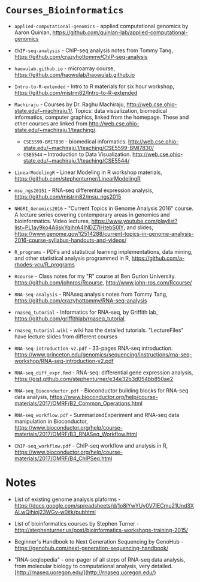 # `Courses_Bioinformatics`

- `applied-computational-genomics` - applied computational genomics by Aaron Quinlan, https://github.com/quinlan-lab/applied-computational-genomics

- `ChIP-seq-analysis` - ChIP-seq analysis notes from Tommy Tang, https://github.com/crazyhottommy/ChIP-seq-analysis

- `haowulab.github.io` - microarray course, https://github.com/haowulab/haowulab.github.io

- `Intro-to-R-extended` - Intro to R materials for six hour workshop, https://github.com/mistrm82/Intro-to-R-extended

- `Machiraju` - Courses by Dr. Raghu Machiraju, http://web.cse.ohio-state.edu/~machiraju.1/. Topics: data visualization, biomedical informatics, computer graphics, linked from the homepage. These and other courses are linked from http://web.cse.ohio-state.edu/~machiraju.1/teaching/. 
  - `CSE5599-BMI7830` - biomedical informatics. http://web.cse.ohio-state.edu/~machiraju.1/teaching/CSE5599-BMI7830/
  - `CSE5544` – Introduction to Data Visualization. http://web.cse.ohio-state.edu/~machiraju.1/teaching/CSE5544/

- `LinearModelingR` - Linear Modeling in R workshop materials, https://github.com/stephenturner/LinearModelingR

- `msu_ngs20151` - RNA-seq differential expression analysis, https://github.com/mistrm82/msu_ngs2015

- `NHGRI_Genomics2016` - "Current Topics in Genome Analysis 2016" course. A lecture series covering contemporary areas in genomics and bioinformatics. Video lectures, https://www.youtube.com/playlist?list=PL1ay9ko4A8skYqjhrA4INDZ7IHtebS0lY, and slides, https://www.genome.gov/12514288/current-topics-in-genome-analysis-2016-course-syllabus-handouts-and-videos/

- `R_programs` - PDFs and statistical learning implementations, data mining, and other statistical analysis programmed in R, https://github.com/a-rhodes-vcu/R_programs

- `Rcourse` - Class notes for my "R" course at Ben Gurion University. https://github.com/johnros/Rcourse, http://www.john-ros.com/Rcourse/

- `RNA-seq-analysis` - RNAseq analysis notes from Tommy Tang, https://github.com/crazyhottommy/RNA-seq-analysis

- `rnaseq_tutorial` - Informatics for RNA-seq, by Griffith lab, https://github.com/griffithlab/rnaseq_tutorial. 

- `rnaseq_tutorial.wiki` - wiki has the detailed tutorials. "LectureFiles" have lecture slides from different courses

- `RNA-seq-introduction-v2.pdf` - 33-pages RNA-seq introduction. https://www.princeton.edu/genomics/sequencing/instructions/rna-seq-workshop/RNA-seq-introduction-v2.pdf

- `RNA-seq_diff_expr.Rmd` - RNA-seq: differential gene expression analysis, https://gist.github.com/stephenturner/e34e32b3d054bb850ae2

- `RNA-seq_Bioconductor.pdf` - Bioconductor building blocks for RNA-seq data analysis, https://www.bioconductor.org/help/course-materials/2017/OMRF/B2_Common_Operations.html

- `RNA-seq_workflow.pdf` - SummarizedExperiment and RNA-seq data manipulation in Bioconductor, https://www.bioconductor.org/help/course-materials/2017/OMRF/B3_RNASeq_Workflow.html

- `ChIP-seq_workflow.pdf` - ChIP-seq workflow and analysis in R, https://www.bioconductor.org/help/course-materials/2017/OMRF/B4_ChIPSeq.html

# Notes

- List of existing genome analysis plaforms - https://docs.google.com/spreadsheets/d/1o8iYwYUy0V7IECmu21Und3XALwQihioj23WGv-w0itk/pubhtml

- List of bioinformatics courses by Stephen Turner - http://stephenturner.us/post/bioinformatics-workshops-training-2015/

- Beginner's Handbook to Next Generation Sequencing by GenoHub - https://genohub.com/next-generation-sequencing-handbook/

- "RNA-seqlopedia" - one-pager of all steps of RNA-seq data analysis, from molecular biology to computational analysis, very detailed. [http://rnaseq.uoregon.edu/](http://rnaseq.uoregon.edu/)





